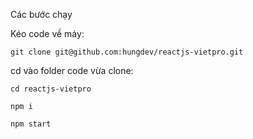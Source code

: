 Các bước chạy

Kéo code về máy:

```
git clone git@github.com:hungdev/reactjs-vietpro.git
```

cd vào folder code vừa clone:

```
cd reactjs-vietpro
```

```
npm i
```

```
npm start
```